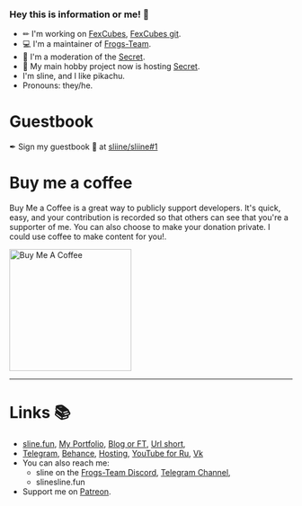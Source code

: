### Hey this is information or me! 💃

- ✏ I'm working on [FexCubes], [FexCubes git].
- 💻 I'm a maintainer of [Frogs-Team].
- 💾 I'm a moderation of the [Secret].
- 🚀 My main hobby project now is hosting [Secret].
- I'm sline, and I like pikachu. 
- Pronouns: they/he.

# Guestbook

✒ Sign my guestbook 📖 at [sliine/sliine#1](https://github.com/sliine/sliine/issues/1)

# Buy me a coffee
Buy Me a Coffee is a great way to publicly support developers. It's quick, easy, and your contribution is recorded so that others can see that you're a supporter of me. You can also choose to make your donation private. 
I could use coffee to make content for you!.

<a href="https://www.buymeacoffee.com/sline" target="_blank"><img src="https://cdn.buymeacoffee.com/buttons/v2/arial-white.png" alt="Buy Me A Coffee" width="217px" ></a>

<hr>

# Links :books:
- [sline.fun](https://sline.fun),
[My Portfolio](https://sline.fun/portfolio),
[Blog or FT](https://blog.sline.fun),
[Url short](https://url.sline.fun),
- [Telegram](https://t.me/sline_gg),
[Behance](https://www.behance.net/sline),
[Hosting](https://www.mchoster.ru),
[YouTube for Ru](https://www.youtube.com/c/Главнаяжабанаболоте),
[Vk](https://vk.com/slinegg)
- You can also reach me:
  - sline on the [Frogs-Team Discord](https://discord.gg/yNtPTb2),
    [Telegram Channel](https://t.me/sline_bg),
  - slinesline.fun
- Support me on [Patreon](https://patreon.com/sline).

[FexCubes]: https://fexdf.sline.fun
[FexCubes git]: https://github.com/fcubes
[Secret]: https://mchoster.ru
[Frogs-Team]: https://discord.gg/yNtPTb2
